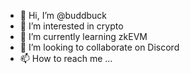 - 👋 Hi, I’m @buddbuck
- 👀 I’m interested in crypto
- 🌱 I’m currently learning zkEVM
- 💞️ I’m looking to collaborate on Discord
- 📫 How to reach me ...

<!---
buddbuck/buddbuck is a ✨ special ✨ repository because its `README.md` (this file) appears on your GitHub profile.
You can click the Preview link to take a look at your changes.
--->
